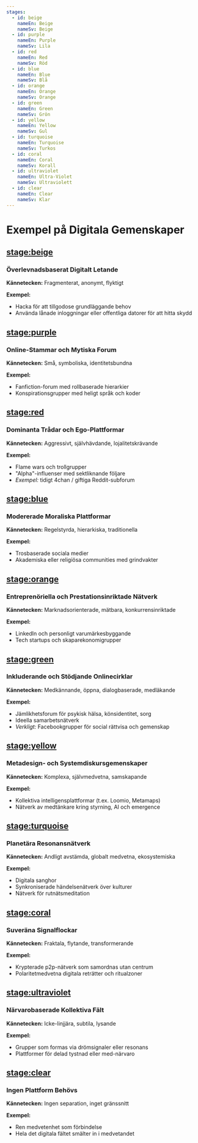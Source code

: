 ```yaml
---
stages:
  - id: beige
    nameEn: Beige
    nameSv: Beige
  - id: purple
    nameEn: Purple
    nameSv: Lila
  - id: red
    nameEn: Red
    nameSv: Röd
  - id: blue
    nameEn: Blue
    nameSv: Blå
  - id: orange
    nameEn: Orange
    nameSv: Orange
  - id: green
    nameEn: Green
    nameSv: Grön
  - id: yellow
    nameEn: Yellow
    nameSv: Gul
  - id: turquoise
    nameEn: Turquoise
    nameSv: Turkos
  - id: coral
    nameEn: Coral
    nameSv: Korall
  - id: ultraviolet
    nameEn: Ultra-Violet
    nameSv: Ultraviolett
  - id: clear
    nameEn: Clear
    nameSv: Klar
---
```


# Exempel på Digitala Gemenskaper

## <stage:beige>

### Överlevnadsbaserat Digitalt Letande

**Kännetecken:** Fragmenterat, anonymt, flyktigt

**Exempel:**
- Hacka för att tillgodose grundläggande behov
- Använda lånade inloggningar eller offentliga datorer för att hitta skydd

## <stage:purple>

### Online-Stammar och Mytiska Forum

**Kännetecken:** Små, symboliska, identitetsbundna

**Exempel:**
- Fanfiction-forum med rollbaserade hierarkier
- Konspirationsgrupper med heligt språk och koder

## <stage:red>

### Dominanta Trådar och Ego-Plattformar

**Kännetecken:** Aggressivt, självhävdande, lojalitetskrävande

**Exempel:**
- Flame wars och trollgrupper
- "Alpha"-influenser med sektliknande följare
- *Exempel:* tidigt 4chan / giftiga Reddit-subforum

## <stage:blue>

### Modererade Moraliska Plattformar

**Kännetecken:** Regelstyrda, hierarkiska, traditionella

**Exempel:**
- Trosbaserade sociala medier
- Akademiska eller religiösa communities med grindvakter

## <stage:orange>

### Entreprenöriella och Prestationsinriktade Nätverk

**Kännetecken:** Marknadsorienterade, mätbara, konkurrensinriktade

**Exempel:**
- LinkedIn och personligt varumärkesbyggande
- Tech startups och skaparekonomigrupper

## <stage:green>

### Inkluderande och Stödjande Onlinecirklar

**Kännetecken:** Medkännande, öppna, dialogbaserade, medläkande

**Exempel:**
- Jämlikhetsforum för psykisk hälsa, könsidentitet, sorg
- Ideella samarbetsnätverk
- *Verkligt:* Facebookgrupper för social rättvisa och gemenskap

## <stage:yellow>

### Metadesign- och Systemdiskursgemenskaper

**Kännetecken:** Komplexa, självmedvetna, samskapande

**Exempel:**
- Kollektiva intelligensplattformar (t.ex. Loomio, Metamaps)
- Nätverk av medtänkare kring styrning, AI och emergence

## <stage:turquoise>

### Planetära Resonansnätverk

**Kännetecken:** Andligt avstämda, globalt medvetna, ekosystemiska

**Exempel:**
- Digitala sanghor
- Synkroniserade händelsenätverk över kulturer
- Nätverk för rutnätsmeditation

## <stage:coral>

### Suveräna Signalflockar

**Kännetecken:** Fraktala, flytande, transformerande

**Exempel:**
- Krypterade p2p-nätverk som samordnas utan centrum
- Polaritetmedvetna digitala reträtter och ritualzoner

## <stage:ultraviolet>

### Närvarobaserade Kollektiva Fält

**Kännetecken:** Icke-linjjära, subtila, lysande

**Exempel:**
- Grupper som formas via drömsignaler eller resonans
- Plattformer för delad tystnad eller med-närvaro

## <stage:clear>

### Ingen Plattform Behövs

**Kännetecken:** Ingen separation, inget gränssnitt

**Exempel:**
- Ren medvetenhet som förbindelse
- Hela det digitala fältet smälter in i medvetandet

